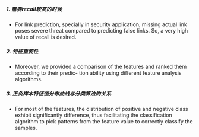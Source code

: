##### 1. 需要recall较高的时候
- For link prediction, specially in security application,
missing actual link poses severe threat compared to
predicting false links. So, a very high value of recall is
desired.
##### 2. 特征重要性
- Moreover, we provided a comparison of
the features and ranked them according to their predic-
tion ability using different feature analysis algorithms.
##### 3. 正负样本特征值分布曲线与分类算法的关系
- For most of the features, the distribution of positive
and negative class exhibit significantly difference, thus
facilitating the classification algorithm to pick patterns
from the feature value to correctly classify the samples.

